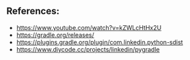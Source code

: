 ## References:

- https://www.youtube.com/watch?v=kZWLcHtHx2U
- https://gradle.org/releases/
- https://plugins.gradle.org/plugin/com.linkedin.python-sdist
- https://www.diycode.cc/projects/linkedin/pygradle


